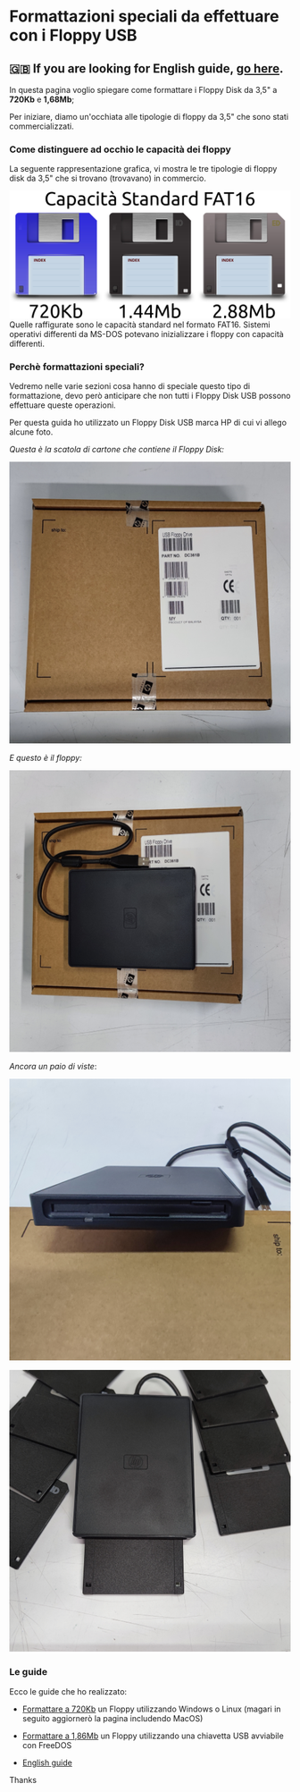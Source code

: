 # Formattazioni speciali da effettuare con i Floppy USB

## 🇬🇧 If you are looking for English guide, [go here](/readme-en.md).

In questa pagina voglio spiegare come formattare i Floppy Disk da 3,5" a **720Kb** e **1,68Mb**;

Per iniziare, diamo un'occhiata alle tipologie di floppy da 3,5" che sono stati commercializzati.

### Come distinguere ad occhio le capacità dei floppy
La seguente rappresentazione grafica, vi mostra le tre tipologie di floppy disk da 3,5" che si trovano (trovavano) in commercio.

![FDD](/assets/it-floppy-35.jpg)
Quelle raffigurate sono le capacità standard nel formato FAT16. Sistemi operativi differenti da MS-DOS potevano inizializzare i floppy con capacità differenti.

### Perchè formattazioni speciali?

Vedremo nelle varie sezioni cosa hanno di speciale questo tipo di formattazione, devo però anticipare che non tutti i Floppy Disk USB possono effettuare queste operazioni.

Per questa guida ho utilizzato un Floppy Disk USB marca HP di cui vi allego alcune foto.

*Questa è la scatola di cartone che contiene il Floppy Disk:*

![Carton Box](assets/IMG_20210914_165558.jpg)

*E questo è il floppy:*

![Floppy](assets/IMG_20210914_165627.jpg)

*Ancora un paio di viste*:

![One](assets/IMG_20210914_165647.jpg)

![Two](assets/IMG_20210914_165741.jpg)

### Le guide

Ecco le guide che ho realizzato:

- [Formattare a 720Kb](/720Kb-it.md) un Floppy utilizzando Windows o Linux (magari in seguito aggiornerò la pagina includendo MacOS)

- [Formattare a 1,86Mb](/168Mb-it.md) un Floppy utilizzando una chiavetta USB avviabile con FreeDOS

- [English guide](/readme-en.md)

Thanks
